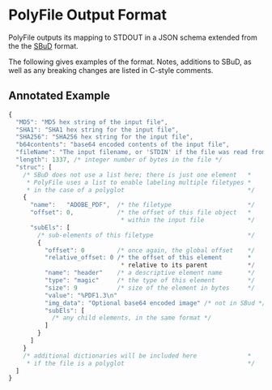 # PolyFile Output Format

PolyFile outputs its mapping to STDOUT in a JSON schema extended from the the [SBuD](https://github.com/corkami/sbud) format.

The following gives examples of the format.
Notes, additions to SBuD, as well as any breaking changes are listed in C-style comments.

## Annotated Example

```javascript
{
  "MD5": "MD5 hex string of the input file", 
  "SHA1": "SHA1 hex string for the input file", 
  "SHA256": "SHA256 hex string for the input file", 
  "b64contents": "base64 encoded contents of the input file", 
  "fileName": "The input filename, or 'STDIN' if the file was read from STDIN",
  "length": 1337, /* integer number of bytes in the file */
  "struc": [
    /* SBuD does not use a list here; there is just one element   *
     * PolyFile uses a list to enable labeling multiple filetypes *
     * in the case of a polyglot                                  */
    {
      "name":   "ADOBE_PDF",  /* the filetype                     */
      "offset": 0,            /* the offset of this file object   *
                               * within the input file            */
      "subEls": [
        /* sub-elements of this filetype                          */
        {
          "offset": 0         /* once again, the global offset    */
          "relative_offset: 0 /* the offset of this element       *
                               * relative to its parent           */
          "name": "header"    /* a descriptive element name       */
          "type": "magic"     /* the type of this element         */
          "size": 9           /* size of the element in bytes     */
          "value": "%PDF1.3\n"
          "img_data": "Optional base64 encoded image" /* not in SBud */ 
          "subEls": [
            /* any child elements, in the same format */
          ]
        }
      ] 
    }
    /* additional dictionaries will be included here              *
     * if the file is a polyglot                                  */
  ]
}
```